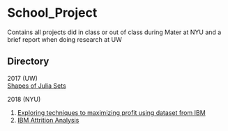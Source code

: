 # School_Project
Contains all projects did in class or out of class during Mater at NYU and a brief report when doing research at UW

## Directory
2017 (UW)  
[Shapes of Julia Sets](https://github.com/Heimine/School_Project/tree/master/Shapes%20of%20Julia%20sets)

2018 (NYU)
1. [Exploring techniques to maximizing profit using dataset from IBM](https://github.com/Heimine/School_Project/tree/master/Exploring%20techniques%20to%20maximizing%20profit%20using%20dataset%20from%20IBM)  
2. [IBM Attrition Analysis](https://github.com/Heimine/School_Project/tree/master/IBM%20Attrition%20Analysis)
